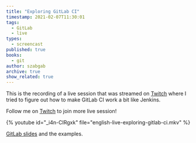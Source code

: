 ```yaml
---
title: "Exploring GitLab CI"
timestamp: 2021-02-07T11:30:01
tags:
  - GitLab
  - live
types:
  - screencast
published: true
books:
  - git
author: szabgab
archive: true
show_related: true
---
```



This is the recording of a live session that was streamed on [Twitch](https://www.twitch.tv/szabgab) where I tried to figure out how
to make GitLab CI work a bit like Jenkins.

Follow me on [Twitch](https://www.twitch.tv/szabgab) to join more live session!



{% youtube id="_i4n-CIRgxk" file="english-live-exploring-gitlab-ci.mkv" %}

[GitLab slides](https://code-maven.com/slides/gitlab/) and the examples.

